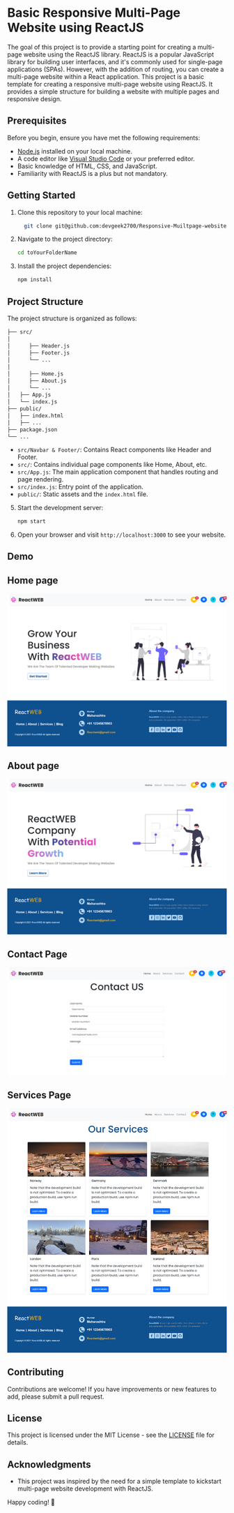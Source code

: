 # Basic Responsive Multi-Page Website using ReactJS

The goal of this project is to provide a starting point for creating a multi-page website using the ReactJS library. ReactJS is a popular JavaScript library for building user interfaces, and it's commonly used for single-page applications (SPAs). However, with the addition of routing, you can create a multi-page website within a React application.
This project is a basic template for creating a responsive multi-page website using ReactJS. It provides a simple structure for building a website with multiple pages and responsive design.

## Prerequisites

Before you begin, ensure you have met the following requirements:

- [Node.js](https://nodejs.org/) installed on your local machine.
- A code editor like [Visual Studio Code](https://code.visualstudio.com/) or your preferred editor.
- Basic knowledge of HTML, CSS, and JavaScript.
- Familiarity with ReactJS is a plus but not mandatory.

## Getting Started

1. Clone this repository to your local machine:

   ```bash
     git clone git@github.com:devgeek2700/Responsive-Muiltpage-website-using-ReactJs.git
   ```

2. Navigate to the project directory:

   ```bash
   cd toYourFolderName
   ```

3. Install the project dependencies:

   ```bash
   npm install
   ```

## Project Structure

The project structure is organized as follows:

```
├── src/
│   
│      ├── Header.js
│      ├── Footer.js
│      └── ...
│   
│      ├── Home.js
│      ├── About.js
│      └── ...
│   ├── App.js
│   └── index.js
├── public/
│   ├── index.html
│   ├── ...
├── package.json
└── ...
```

- `src/Navbar & Footer/`: Contains React components like Header and Footer.
- `src/`: Contains individual page components like Home, About, etc.
- `src/App.js`: The main application component that handles routing and page rendering.
- `src/index.js`: Entry point of the application.
- `public/`: Static assets and the `index.html` file.

5. Start the development server:

   ```bash
   npm start
   ```

6. Open your browser and visit `http://localhost:3000` to see your website.

## Demo

## Home page

![App Screenshot](https://github.com/devgeek2700/Responsive-Muiltpage-website-using-ReactJs/blob/master/public/Output/output1.png?raw=true)

## About page

![App Screenshot](https://github.com/devgeek2700/Responsive-Muiltpage-website-using-ReactJs/blob/master/public/Output/output2.png?raw=true)
 
## Contact Page

![App Screenshot](https://github.com/devgeek2700/Responsive-Muiltpage-website-using-ReactJs/blob/master/public/Output/output4.png?raw=true)

## Services Page

![App Screenshot](https://github.com/devgeek2700/Responsive-Muiltpage-website-using-ReactJs/blob/master/public/Output/output3.png?raw=true)


## Contributing

Contributions are welcome! If you have improvements or new features to add, please submit a pull request.

## License

This project is licensed under the MIT License - see the [LICENSE](LICENSE) file for details.

## Acknowledgments

- This project was inspired by the need for a simple template to kickstart multi-page website development with ReactJS.

Happy coding! 🚀
